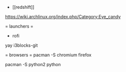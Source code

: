 * [[redshift]]

https://wiki.archlinux.org/index.php/Category:Eye_candy


= launchers =
- rofi

yay i3blocks-git

= browsers =
pacman -S chromium firefox

pacman -S python2 python
